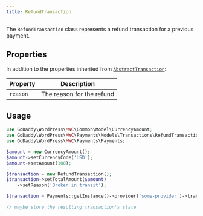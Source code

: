 ```yaml
---
title: RefundTransaction
---
```


The `RefundTransaction` class represents a refund transaction for a previous payment.

## Properties
In addition to the properties inherited from [`AbstractTransaction`](abstract-transaction):

|Property|Description|
|-|-|
|`reason`|The reason for the refund|

## Usage
```php
use GoDaddy\WordPress\MWC\Common\Model\CurrencyAmount;
use GoDaddy\WordPress\MWC\Payments\Models\Transactions\RefundTransaction;
use GoDaddy\WordPress\MWC\Payments\Payments;

$amount = new CurrencyAmount();
$amount->setCurrencyCode('USD');
$amount->setAmount(100);

$transaction = new RefundTransaction();
$transaction->setTotalAmount($amount)
    ->setReason('Broken in transit');

$transaction = Payments::getInstance()->provider('some-provider')->transactions()->refund($transaction);

// maybe store the resulting transaction's state
```